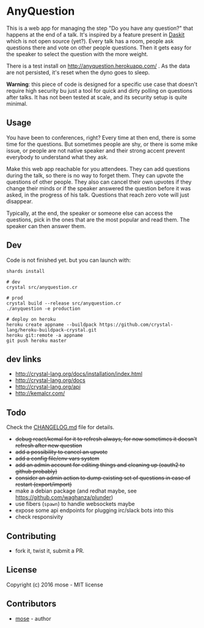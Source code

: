 # AnyQuestion

This is a web app for managing the step "Do you have any question?" that happens at the end of a talk. It's inspired by a feature present in [Daskit](https://www.daskit.com/) which is not open source (yet?). Every talk has a room, people ask questions there and vote on other people questions. Then it gets easy for the speaker to select the question with the more weight.

There is a test install on http://anyquestion.herokuapp.com/ . As the data are not persisted, it's reset when the dyno goes to sleep.

**Warning**: this piece of code is designed for a specific use case that doesn't require high security bu just a tool for quick and dirty polling on questions after talks. It has not been tested at scale, and its security setup is quite minimal.

## Usage

You have been to conferences, right? Every time at then end, there is some time for the questions. But sometimes people are shy, or there is some mike issue, or people are not native speaker and their strong accent prevent everybody to understand what they ask.

Make this web app reachable for you attendees. They can add questions during the talk, so there is no way to forget them. They can upvote the questions of other people. They also can cancel their own upvotes if they change their minds or if the speaker answered the question before it was asked, in the progress of his talk. Questions that reach zero vote will just disappear.

Typically, at the end, the speaker or someone else can access the questions, pick in the ones that are the most popular and read them. The speaker can then answer them.

## Dev

Code is not finished yet. but you can launch with:

    shards install

    # dev
    crystal src/anyquestion.cr

    # prod
    crystal build --release src/anyquestion.cr
    ./anyquestion -e production

    # deploy on heroku
    heroku create appname --buildpack https://github.com/crystal-lang/heroku-buildpack-crystal.git
    heroku git:remote -a appname
    git push heroku master

## dev links

- http://crystal-lang.org/docs/installation/index.html
- http://crystal-lang.org/docs
- http://crystal-lang.org/api
- http://kemalcr.com/

## Todo

Check the [CHANGELOG.md](CHANGELOG.md) file for details.

- <s>debug react/kemal for it to refresh always, for now sometimes it doesn't refresh after new question</s>
- <s>add a possibility to cancel an upvote</s>
- <s>add a config file/env vars system</s>
- <s>add an admin account for editing things and cleaning up (oauth2 to github probably)</s>
- <s>consider an admin action to dump existing set of questions in case of restart (export/import)</s>
- make a debian package (and redhat maybe, see https://github.com/waghanza/plunder)
- use fibers (`spawn`) to handle websockets maybe
- expose some api endpoints for plugging irc/slack bots into this
- check responsivity


## Contributing

- fork it, twist it, submit a PR.

## License

Copyright (c) 2016 mose - MIT license

## Contributors

- [mose](https://github.com/mose) - author
